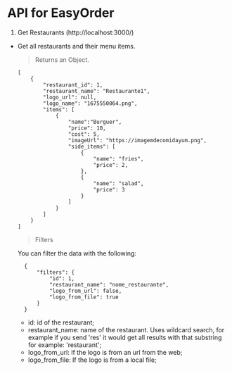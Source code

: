 # API for EasyOrder

1. Get Restaurants (http://localhost:3000/)

- Get all restaurants and their menu items.
  > Returns an Object.

  ```
  [
      {
          "restaurant_id": 1,
          "restaurant_name": "Restaurante1",
          "logo_url": null,
          "logo_name": "1675550064.png",
          "items": [
              {
                  "name":"Burguer",
                  "price": 10,
                  "cost": 5,
                  "imageUrl": "https://imagemdecomidayum.png",
                  "side_items": [
                      {
                          "name": "fries",
                          "price": 2,
                      },
                      {
                          "name": "salad",
                          "price": 3
                      }
                  ]
              }
          ]
      }
  ]
  ```
  > Filters

  You can filter the data with the following:
  ```
    {
        "filters": {
            "id": 1,
            "restaurant_name": "nome_restaurante",
            "logo_from_url": false,
            "logo_from_file": true
        }
    }
  ```  
  - id: id of the restaurant;
  - restaurant_name: name of the restaurant. Uses wildcard search, for example if you send 'res' it would get all results with that substring for example: 'restaurant';
  - logo_from_url: If the logo is from an url from the web;
  - logo_from_file: If the logo is from a local file;


